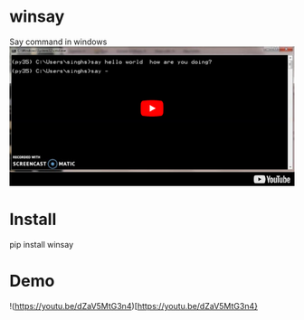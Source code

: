 # winsay
Say command in windows
![](img/youtube.png)


# Install
pip install winsay


# Demo

!(https://youtu.be/dZaV5MtG3n4)[https://youtu.be/dZaV5MtG3n4}

